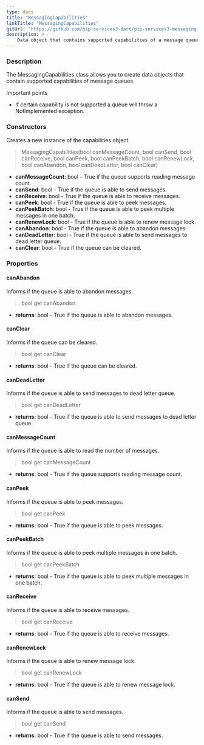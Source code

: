 ```yaml
---
type: docs
title: "MessagingCapabilities"
linkTitle: "MessagingCapabilities"
gitUrl: "https://github.com/pip-services3-dart/pip-services3-messaging-dart"
description: >
    Data object that contains supported capabilities of a message queue. 
---
```


### Description

The MessagingCapabilities class allows you to create data objects that contain supported capabilities of message queues.

Important points

- If certain capability is not supported a queue will throw a NotImplemented exception.

### Constructors

Creates a new instance of the capabilities object.

> MessagingCapabilities(bool canMessageCount, bool canSend, bool canReceive, bool canPeek, bool canPeekBatch, bool canRenewLock, bool canAbandon, bool canDeadLetter, bool canClear)



- **canMessageCount**: bool - True if the queue supports reading message count.
- **canSend**: bool - True if the queue is able to send messages.
- **canReceive**: bool - True if the queue is able to receive messages.
- **canPeek**: bool - True if the queue is able to peek messages.
- **canPeekBatch**: bool - True if the queue is able to peek multiple messages in one batch.
- **canRenewLock**: bool - True if the queue is able to renew message lock.
- **canAbandon**: bool - True if the queue is able to abandon messages.
- **canDeadLetter**: bool - True if the queue is able to send messages to dead letter queue.
- **canClear**: bool - True if the queue can be cleared.


### Properties


#### canAbandon
Informs if the queue is able to abandon messages.

> bool get canAbandon

- **returns**: bool - True if the queue is able to abandon messages.


#### canClear
Informs if the queue can be cleared.

> bool get canClear

- **returns**: bool - True if the queue can be cleared.


#### canDeadLetter
Informs if the queue is able to send messages to dead letter queue.

> bool get canDeadLetter

- **returns**: bool - True if the queue is able to send messages to dead letter queue.


#### canMessageCount
Informs if the queue is able to read the number of messages.

> bool get canMessageCount

- **returns**: bool - True if the queue supports reading message count.


#### canPeek
Informs if the queue is able to peek messages.

> bool get canPeek

- **returns**: bool - True if the queue is able to peek messages.


#### canPeekBatch
Informs if the queue is able to peek multiple messages in one batch.

> bool get canPeekBatch

- **returns**: bool - True if the queue is able to peek multiple messages in one batch.


#### canReceive
Informs if the queue is able to receive messages.

> bool get canReceive

- **returns**: bool - True if the queue is able to receive messages.


#### canRenewLock
Informs if the queue is able to renew message lock.

> bool get canRenewLock

- **returns**: bool - True if the queue is able to renew message lock.


#### canSend
Informs if the queue is able to send messages.

> bool get canSend

- **returns**: bool - True if the queue is able to send messages.
